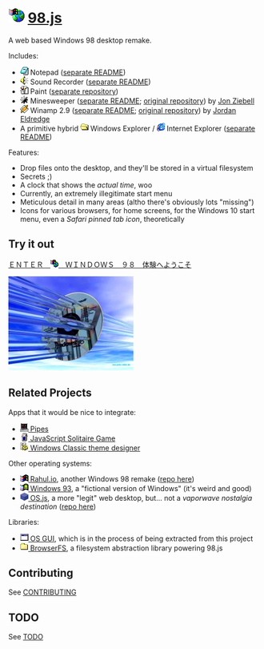 
# ![](images/icons/windows-update-32x32.png) [98.js](https://98.js.org)

A web based Windows 98 desktop remake.

Includes:
* ![](images/icons/notepad-16x16.png) Notepad ([separate README](programs/notepad/README.md))
* ![](images/icons/speaker-16x16.png) Sound Recorder ([separate README](programs/sound-recorder/README.md))
* ![](images/icons/paint-16x16.png) Paint ([separate repository](https://github.com/1j01/jspaint))
* ![](images/icons/minesweeper-16x16.png) Minesweeper ([separate README](programs/minesweeper/README.md); [original repository](https://github.com/ziebelje/minesweeper)) by [Jon Ziebell](https://github.com/ziebelje/)
* ![](images/icons/winamp2-16x16.png) Winamp 2.9 ([separate README](programs/winamp/README.md); [original repository](https://github.com/captbaritone/winamp2-js)) by [Jordan Eldredge](https://jordaneldredge.com/)
* A primitive hybrid ![](images/icons/folder-open-16x16.png) Windows Explorer / ![](images/icons/internet-explorer-16x16.png) Internet Explorer ([separate README](programs/explorer/README.md))

Features:
* Drop files onto the desktop, and they'll be stored in a virtual filesystem
* Secrets ;)
* A clock that shows the *actual time*, woo
* Currently, an extremely illegitimate start menu
* Meticulous detail in many areas (altho there's obviously lots "missing")
* Icons for various browsers, for home screens, for the Windows 10 start menu, even a *Safari pinned tab icon*, theoretically

## Try it out

[ ＥＮＴＥＲ　![](images/icons/windows-update-16x16.png)　ＷＩＮＤＯＷＳ　９８　体験へようこそ](https://98.js.org/)

[![](images/3d.jpg)](https://98.js.org/)

## Related Projects

Apps that it would be nice to integrate:
* [![](images/icons/pipes-16x16.png) Pipes](https://github.com/1j01/pipes)
* [![](images/icons/solitaire-16x16.png) JavaScript Solitaire Game](https://github.com/uzi88/js-solitaire)
* [![](images/icons/settings-16x16.png) Windows Classic theme designer](https://github.com/tpenguinltg/winclassic)

Other operating systems:
* [![](images/start.png) Rahul.io](https://rahul.io/), another Windows 98 remake ([repo here](https://github.com/lolstring/window98-html-css-js))
* [![](images/icons/windows-93-16x16.png) Windows 93](https://www.windows93.net/), a "fictional version of Windows" (it's weird and good)
* [![](images/icons/os-js-16x16.png) OS.js](https://www.os-js.org/), a more "legit" web desktop, but... not a *vaporwave nostalgia destination* ([repo here](https://github.com/os-js/OS.js))

Libraries:
* [![](images/icons/task-16x16.png) OS GUI](https://github.com/1j01/os-gui), which is in the process of being extracted from this project
* [![](images/icons/folder-16x16.png) BrowserFS](https://github.com/jvilk/BrowserFS), a filesystem abstraction library powering 98.js

## Contributing

See [CONTRIBUTING](CONTRIBUTING.md)

## TODO

See [TODO](TODO.md)
